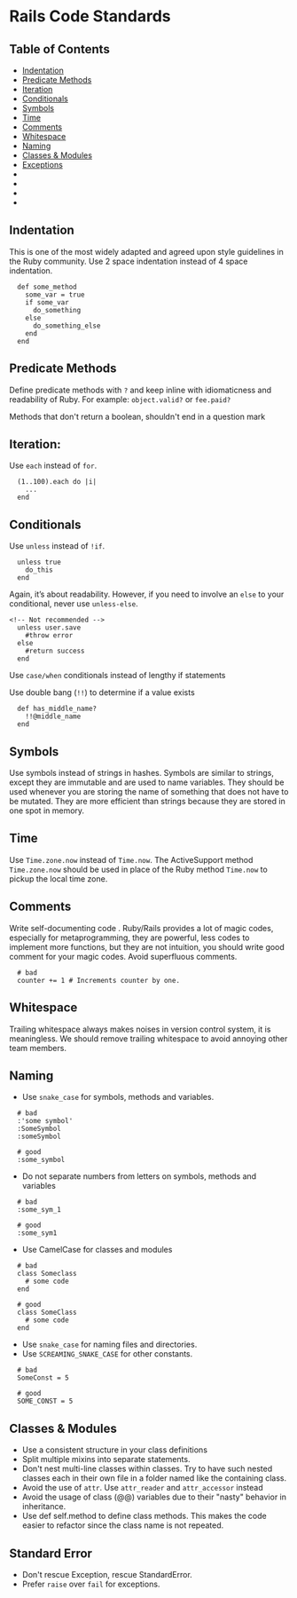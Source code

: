 # Rails Code Standards

## Table of Contents
* [Indentation](#indentation)
* [Predicate Methods](#predicate-methods)
* [Iteration](#iteration)
* [Conditionals](#conditionals)
* [Symbols](##symbols)
* [Time](##time)
* [Comments](##comments)
* [Whitespace](#whitespace)
* [Naming](#naming)
* [Classes & Modules](##classes-and-modules)
* [Exceptions](##exceptions)
* []()
* []()
* []()
* []()


## Indentation
This is one of the most widely adapted and agreed upon style guidelines in the Ruby community. Use 2 space indentation instead of 4 space indentation. 

```
  def some_method
    some_var = true
    if some_var
      do_something
    else
      do_something_else
    end
  end
```

## Predicate Methods
Define predicate methods with `?` and keep inline with idiomaticness and readability of Ruby.
For example: `object.valid?` or `fee.paid?`

Methods that don't return a boolean, shouldn't end in a question mark

## Iteration: 
Use `each` instead of `for`.

```
  (1..100).each do |i|
    ...
  end
```

## Conditionals
Use `unless` instead of `!if`.

```
  unless true
    do_this
  end
```

Again, it’s about readability. However, if you need to involve an `else` to your conditional, never use `unless-else`.

```
<!-- Not recommended -->
  unless user.save
    #throw error
  else
    #return success
  end
```

Use `case/when` conditionals instead of lengthy if statements

Use double bang (`!!`) to determine if a value exists
```
  def has_middle_name?
    !!@middle_name
  end
```

## Symbols
Use symbols instead of strings in hashes. Symbols are similar to strings, except they are immutable and are used to name variables. They should be used whenever you are storing the name of something that does not have to be mutated. They are more efficient than strings because they are stored in one spot in memory.

## Time
Use `Time.zone.now` instead of `Time.now`. The ActiveSupport method `Time.zone.now` should be used in place of the Ruby method `Time.now` to pickup the local time zone.

## Comments
Write self-documenting code . Ruby/Rails provides a lot of magic codes, especially for metaprogramming, they are powerful, less codes to implement more functions, but they are not intuition, you should write good comment for your magic codes.
Avoid superfluous comments.

```
  # bad
  counter += 1 # Increments counter by one.
```

## Whitespace
Trailing whitespace always makes noises in version control system, it is meaningless. We should remove trailing whitespace to avoid annoying other team members.

## Naming
* Use `snake_case` for symbols, methods and variables.
```
  # bad
  :'some symbol'
  :SomeSymbol
  :someSymbol

  # good
  :some_symbol
```
* Do not separate numbers from letters on symbols, methods and variables
```
  # bad
  :some_sym_1

  # good
  :some_sym1
```

* Use CamelCase for classes and modules
```
  # bad
  class Someclass
    # some code
  end

  # good
  class SomeClass
    # some code
  end
```

* Use `snake_case` for naming files and directories.
* Use `SCREAMING_SNAKE_CASE` for other constants.
```
  # bad
  SomeConst = 5

  # good
  SOME_CONST = 5
```

## Classes & Modules
* Use a consistent structure in your class definitions
* Split multiple mixins into separate statements.
* Don't nest multi-line classes within classes. Try to have such nested classes each in their own file in a folder named like the containing class.
* Avoid the use of `attr`. Use `attr_reader` and `attr_accessor` instead
* Avoid the usage of class (@@) variables due to their "nasty" behavior in inheritance.
* Use def self.method to define class methods. This makes the code easier to refactor since the class name is not repeated.

## Standard Error
* Don't rescue Exception, rescue StandardError.
* Prefer `raise` over `fail` for exceptions.